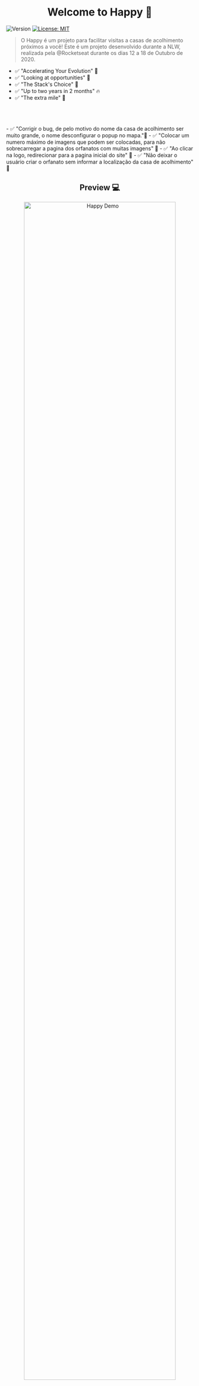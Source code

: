 <h1 align="center">Welcome to Happy 👋</h1>
<p>
  <img alt="Version" src="https://img.shields.io/badge/version-1.0.0-blue.svg?cacheSeconds=2592000" />
  <a href="https://github.com/Paulo-Botelho/Happy-NLW/blob/main/LICENSE" target="_blank">
    <img alt="License: MIT" src="https://img.shields.io/badge/License-MIT-yellow.svg" />
  </a>
</p>

> O Happy é um projeto para facilitar visitas a casas de acolhimento próximos a você! Este é um projeto desenvolvido durante a NLW, realizada pela @Rocketseat durante os dias 12 a 18 de Outubro de 2020.

   - ✅ "Accelerating Your Evolution" 💪
   - ✅ "Looking at opportunities" 👀
   - ✅ "The Stack's Choice" 📌
   - ✅ "Up to two years in 2 months" 🔥
   - ✅ "The extra mile" 🚀
<br>
<br>
<br>
   - ✅ "Corrigir o bug, de pelo motivo do nome da casa de acolhimento ser muito grande, o nome desconfigurar o popup no mapa."🚀
   - ✅ "Colocar um numero máximo de imagens que podem ser colocadas, para não sobrecarregar a pagina dos orfanatos com muitas imagens" 🚀 
   - ✅ "Ao clicar na logo, redirecionar para a pagina inicial do site" 🚀
   - ✅ "Não deixar o usuário criar o orfanato sem informar a localização da casa de acolhimento" 🚀

  <h2 align="center">Preview 💻</h2>

   <p align="center">
      <img src="https://user-images.githubusercontent.com/70411064/96376711-edd5bf00-1156-11eb-9734-91c431eee7c6.png" width="90%" alt="Happy Demo"/>

   </p>

## Install

```sh
npm install
```

## Usage

```sh
npm start
```

## Run tests in your Browser

```sh
LOCALHOST:5500
```

## Author

👤 **Paulo Botelho**

* Github: [@Paulo-Botelho](https://github.com/Paulo-Botelho)

## 🤝 Contributing

Contributions, issues and feature requests are welcome!<br />Feel free to check [issues page](https://github.com/Paulo-Botelho/Happy-NLW/issues). 

## Show your support

Give a ⭐️ if this project helped you!

## 📝 License

Copyright © 2020 [Paulo Botelho](https://github.com/Paulo-Botelho).<br />
This project is [MIT](https://github.com/Paulo-Botelho/Happy-NLW/blob/main/LICENSE) licensed.

***
_This README was generated with ❤️ by [readme-md-generator](https://github.com/kefranabg/readme-md-generator)_